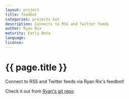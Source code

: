 ```yaml
---
layout: project
title: feedbot
categories: projects bot
description: Connects to RSS and Twitter feeds
author: Ryan Rix
maturity: Early Beta
language: 
license: 
---
```


# {{ page.title }}
Connect to RSS and Twitter feeds via Ryan Rix's feedbot!

Check it out from [Ryan's git repo](https://fort.kickass.systems/git/rrix/matrix-feedbot)
